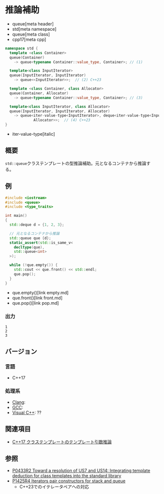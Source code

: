 # 推論補助
* queue[meta header]
* std[meta namespace]
* queue[meta class]
* cpp17[meta cpp]

```cpp
namespace std {
  template <class Container>
  queue(Container)
    -> queue<typename Container::value_type, Container>; // (1)

  template<class InputIterator>
  queue(InputIterator, InputIterator)
    -> queue<<InputIterator>>;  // (2) C++23

  template <class Container, class Allocator>
  queue(Container, Allocator)
    -> queue<typename Container::value_type, Container>; // (3)

  template<class InputIterator, class Allocator>
  queue(InputIterator, InputIterator, Allocator)
    -> queue<iter-value-type<InputIterator>, deque<iter-value-type<InputIterator>,
             Allocator>>;  // (4) C++23
}
```
* iter-value-type[italic]

## 概要
`std::queue`クラステンプレートの型推論補助。元となるコンテナから推論する。


## 例
```cpp example
#include <iostream>
#include <queue>
#include <type_traits>

int main()
{
  std::deque d = {1, 2, 3};

  // 元となるコンテナから推論
  std::queue que {d};
  static_assert(std::is_same_v<
    decltype(que),
    std::queue<int>
  >);

  while (!que.empty()) {
    std::cout << que.front() << std::endl;
    que.pop();
  }
}
```
* que.empty()[link empty.md]
* que.front()[link front.md]
* que.pop()[link pop.md]

### 出力
```
1
2
3
```


## バージョン
### 言語
- C++17

### 処理系
- [Clang](/implementation.md#clang):
- [GCC](/implementation.md#gcc):
- [Visual C++](/implementation.md#visual_cpp): ??


## 関連項目
- [C++17 クラステンプレートのテンプレート引数推論](/lang/cpp17/type_deduction_for_class_templates.md)


## 参照
- [P0433R2 Toward a resolution of US7 and US14: Integrating template deduction for class templates into the standard library](http://www.open-std.org/jtc1/sc22/wg21/docs/papers/2017/p0433r2.html)
- [P1425R4 Iterators pair constructors for stack and queue](http://www.open-std.org/jtc1/sc22/wg21/docs/papers/2021/p1425r4.pdf)
    - C++23でのイテレータペアへの対応
